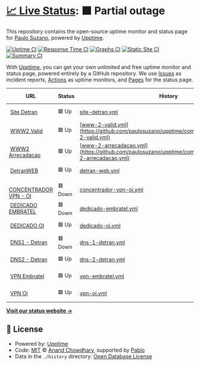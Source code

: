 # [📈 Live Status](https://paulosuzano.github.io/upptime): <!--live status--> **🟧 Partial outage**

This repository contains the open-source uptime monitor and status page for [Paulo Suzano](https://paulosuzano.github.io/upptime), powered by [Upptime](https://github.com/upptime/upptime).

[![Uptime CI](https://github.com/paulosuzano/upptime/workflows/Uptime%20CI/badge.svg)](https://github.com/paulosuzano/upptime/actions?query=workflow%3A%22Uptime+CI%22)
[![Response Time CI](https://github.com/paulosuzano/upptime/workflows/Response%20Time%20CI/badge.svg)](https://github.com/paulosuzano/upptime/actions?query=workflow%3A%22Response+Time+CI%22)
[![Graphs CI](https://github.com/paulosuzano/upptime/workflows/Graphs%20CI/badge.svg)](https://github.com/paulosuzano/upptime/actions?query=workflow%3A%22Graphs+CI%22)
[![Static Site CI](https://github.com/paulosuzano/upptime/workflows/Static%20Site%20CI/badge.svg)](https://github.com/paulosuzano/upptime/actions?query=workflow%3A%22Static+Site+CI%22)
[![Summary CI](https://github.com/paulosuzano/upptime/workflows/Summary%20CI/badge.svg)](https://github.com/paulosuzano/upptime/actions?query=workflow%3A%22Summary+CI%22)

With [Upptime](https://upptime.js.org), you can get your own unlimited and free uptime monitor and status page, powered entirely by a GitHub repository. We use [Issues](https://github.com/paulosuzano/upptime/issues) as incident reports, [Actions](https://github.com/paulosuzano/upptime/actions) as uptime monitors, and [Pages](https://paulosuzano.github.io/upptime) for the status page.

<!--start: status pages-->
<!-- This summary is generated by Upptime (https://github.com/upptime/upptime) -->
<!-- Do not edit this manually, your changes will be overwritten -->
<!-- prettier-ignore -->
| URL | Status | History | Response Time | Uptime |
| --- | ------ | ------- | ------------- | ------ |
| <img alt="" src="https://icons.duckduckgo.com/ip3/www.detran.ms.gov.br.ico" height="13"> [Site Detran](https://www.detran.ms.gov.br) | 🟩 Up | [site-detran.yml](https://github.com/paulosuzano/upptime/commits/HEAD/history/site-detran.yml) | <details><summary><img alt="Response time graph" src="./graphs/site-detran/response-time-week.png" height="20"> 2319ms</summary><br><a href="https://paulosuzano.github.io/upptime/history/site-detran"><img alt="Response time 2410" src="https://img.shields.io/endpoint?url=https%3A%2F%2Fraw.githubusercontent.com%2Fpaulosuzano%2Fupptime%2FHEAD%2Fapi%2Fsite-detran%2Fresponse-time.json"></a><br><a href="https://paulosuzano.github.io/upptime/history/site-detran"><img alt="24-hour response time 2436" src="https://img.shields.io/endpoint?url=https%3A%2F%2Fraw.githubusercontent.com%2Fpaulosuzano%2Fupptime%2FHEAD%2Fapi%2Fsite-detran%2Fresponse-time-day.json"></a><br><a href="https://paulosuzano.github.io/upptime/history/site-detran"><img alt="7-day response time 2319" src="https://img.shields.io/endpoint?url=https%3A%2F%2Fraw.githubusercontent.com%2Fpaulosuzano%2Fupptime%2FHEAD%2Fapi%2Fsite-detran%2Fresponse-time-week.json"></a><br><a href="https://paulosuzano.github.io/upptime/history/site-detran"><img alt="30-day response time 2815" src="https://img.shields.io/endpoint?url=https%3A%2F%2Fraw.githubusercontent.com%2Fpaulosuzano%2Fupptime%2FHEAD%2Fapi%2Fsite-detran%2Fresponse-time-month.json"></a><br><a href="https://paulosuzano.github.io/upptime/history/site-detran"><img alt="1-year response time 2410" src="https://img.shields.io/endpoint?url=https%3A%2F%2Fraw.githubusercontent.com%2Fpaulosuzano%2Fupptime%2FHEAD%2Fapi%2Fsite-detran%2Fresponse-time-year.json"></a></details> | <details><summary><a href="https://paulosuzano.github.io/upptime/history/site-detran">100.00%</a></summary><a href="https://paulosuzano.github.io/upptime/history/site-detran"><img alt="All-time uptime 99.60%" src="https://img.shields.io/endpoint?url=https%3A%2F%2Fraw.githubusercontent.com%2Fpaulosuzano%2Fupptime%2FHEAD%2Fapi%2Fsite-detran%2Fuptime.json"></a><br><a href="https://paulosuzano.github.io/upptime/history/site-detran"><img alt="24-hour uptime 100.00%" src="https://img.shields.io/endpoint?url=https%3A%2F%2Fraw.githubusercontent.com%2Fpaulosuzano%2Fupptime%2FHEAD%2Fapi%2Fsite-detran%2Fuptime-day.json"></a><br><a href="https://paulosuzano.github.io/upptime/history/site-detran"><img alt="7-day uptime 100.00%" src="https://img.shields.io/endpoint?url=https%3A%2F%2Fraw.githubusercontent.com%2Fpaulosuzano%2Fupptime%2FHEAD%2Fapi%2Fsite-detran%2Fuptime-week.json"></a><br><a href="https://paulosuzano.github.io/upptime/history/site-detran"><img alt="30-day uptime 100.00%" src="https://img.shields.io/endpoint?url=https%3A%2F%2Fraw.githubusercontent.com%2Fpaulosuzano%2Fupptime%2FHEAD%2Fapi%2Fsite-detran%2Fuptime-month.json"></a><br><a href="https://paulosuzano.github.io/upptime/history/site-detran"><img alt="1-year uptime 99.60%" src="https://img.shields.io/endpoint?url=https%3A%2F%2Fraw.githubusercontent.com%2Fpaulosuzano%2Fupptime%2FHEAD%2Fapi%2Fsite-detran%2Fuptime-year.json"></a></details>
| <img alt="" src="https://icons.duckduckgo.com/ip3/www2.detran.ms.gov.br.ico" height="13"> [WWW2 Valid](https://www2.detran.ms.gov.br/detranet/valid/indexx.asp) | 🟩 Up | [www-2-valid.yml](https://github.com/paulosuzano/upptime/commits/HEAD/history/www-2-valid.yml) | <details><summary><img alt="Response time graph" src="./graphs/www-2-valid/response-time-week.png" height="20"> 1237ms</summary><br><a href="https://paulosuzano.github.io/upptime/history/www-2-valid"><img alt="Response time 1356" src="https://img.shields.io/endpoint?url=https%3A%2F%2Fraw.githubusercontent.com%2Fpaulosuzano%2Fupptime%2FHEAD%2Fapi%2Fwww-2-valid%2Fresponse-time.json"></a><br><a href="https://paulosuzano.github.io/upptime/history/www-2-valid"><img alt="24-hour response time 1406" src="https://img.shields.io/endpoint?url=https%3A%2F%2Fraw.githubusercontent.com%2Fpaulosuzano%2Fupptime%2FHEAD%2Fapi%2Fwww-2-valid%2Fresponse-time-day.json"></a><br><a href="https://paulosuzano.github.io/upptime/history/www-2-valid"><img alt="7-day response time 1237" src="https://img.shields.io/endpoint?url=https%3A%2F%2Fraw.githubusercontent.com%2Fpaulosuzano%2Fupptime%2FHEAD%2Fapi%2Fwww-2-valid%2Fresponse-time-week.json"></a><br><a href="https://paulosuzano.github.io/upptime/history/www-2-valid"><img alt="30-day response time 1263" src="https://img.shields.io/endpoint?url=https%3A%2F%2Fraw.githubusercontent.com%2Fpaulosuzano%2Fupptime%2FHEAD%2Fapi%2Fwww-2-valid%2Fresponse-time-month.json"></a><br><a href="https://paulosuzano.github.io/upptime/history/www-2-valid"><img alt="1-year response time 1356" src="https://img.shields.io/endpoint?url=https%3A%2F%2Fraw.githubusercontent.com%2Fpaulosuzano%2Fupptime%2FHEAD%2Fapi%2Fwww-2-valid%2Fresponse-time-year.json"></a></details> | <details><summary><a href="https://paulosuzano.github.io/upptime/history/www-2-valid">99.82%</a></summary><a href="https://paulosuzano.github.io/upptime/history/www-2-valid"><img alt="All-time uptime 99.65%" src="https://img.shields.io/endpoint?url=https%3A%2F%2Fraw.githubusercontent.com%2Fpaulosuzano%2Fupptime%2FHEAD%2Fapi%2Fwww-2-valid%2Fuptime.json"></a><br><a href="https://paulosuzano.github.io/upptime/history/www-2-valid"><img alt="24-hour uptime 100.00%" src="https://img.shields.io/endpoint?url=https%3A%2F%2Fraw.githubusercontent.com%2Fpaulosuzano%2Fupptime%2FHEAD%2Fapi%2Fwww-2-valid%2Fuptime-day.json"></a><br><a href="https://paulosuzano.github.io/upptime/history/www-2-valid"><img alt="7-day uptime 99.82%" src="https://img.shields.io/endpoint?url=https%3A%2F%2Fraw.githubusercontent.com%2Fpaulosuzano%2Fupptime%2FHEAD%2Fapi%2Fwww-2-valid%2Fuptime-week.json"></a><br><a href="https://paulosuzano.github.io/upptime/history/www-2-valid"><img alt="30-day uptime 99.96%" src="https://img.shields.io/endpoint?url=https%3A%2F%2Fraw.githubusercontent.com%2Fpaulosuzano%2Fupptime%2FHEAD%2Fapi%2Fwww-2-valid%2Fuptime-month.json"></a><br><a href="https://paulosuzano.github.io/upptime/history/www-2-valid"><img alt="1-year uptime 99.65%" src="https://img.shields.io/endpoint?url=https%3A%2F%2Fraw.githubusercontent.com%2Fpaulosuzano%2Fupptime%2FHEAD%2Fapi%2Fwww-2-valid%2Fuptime-year.json"></a></details>
| <img alt="" src="https://icons.duckduckgo.com/ip3/ws-bb.detran.ms.gov.br.ico" height="13"> [WWW2 Arrecadacao](https://ws-bb.detran.ms.gov.br/ws/ArrecadacaoService?wsdl) | 🟩 Up | [www-2-arrecadacao.yml](https://github.com/paulosuzano/upptime/commits/HEAD/history/www-2-arrecadacao.yml) | <details><summary><img alt="Response time graph" src="./graphs/www-2-arrecadacao/response-time-week.png" height="20"> 1589ms</summary><br><a href="https://paulosuzano.github.io/upptime/history/www-2-arrecadacao"><img alt="Response time 1887" src="https://img.shields.io/endpoint?url=https%3A%2F%2Fraw.githubusercontent.com%2Fpaulosuzano%2Fupptime%2FHEAD%2Fapi%2Fwww-2-arrecadacao%2Fresponse-time.json"></a><br><a href="https://paulosuzano.github.io/upptime/history/www-2-arrecadacao"><img alt="24-hour response time 1656" src="https://img.shields.io/endpoint?url=https%3A%2F%2Fraw.githubusercontent.com%2Fpaulosuzano%2Fupptime%2FHEAD%2Fapi%2Fwww-2-arrecadacao%2Fresponse-time-day.json"></a><br><a href="https://paulosuzano.github.io/upptime/history/www-2-arrecadacao"><img alt="7-day response time 1589" src="https://img.shields.io/endpoint?url=https%3A%2F%2Fraw.githubusercontent.com%2Fpaulosuzano%2Fupptime%2FHEAD%2Fapi%2Fwww-2-arrecadacao%2Fresponse-time-week.json"></a><br><a href="https://paulosuzano.github.io/upptime/history/www-2-arrecadacao"><img alt="30-day response time 1566" src="https://img.shields.io/endpoint?url=https%3A%2F%2Fraw.githubusercontent.com%2Fpaulosuzano%2Fupptime%2FHEAD%2Fapi%2Fwww-2-arrecadacao%2Fresponse-time-month.json"></a><br><a href="https://paulosuzano.github.io/upptime/history/www-2-arrecadacao"><img alt="1-year response time 1887" src="https://img.shields.io/endpoint?url=https%3A%2F%2Fraw.githubusercontent.com%2Fpaulosuzano%2Fupptime%2FHEAD%2Fapi%2Fwww-2-arrecadacao%2Fresponse-time-year.json"></a></details> | <details><summary><a href="https://paulosuzano.github.io/upptime/history/www-2-arrecadacao">99.82%</a></summary><a href="https://paulosuzano.github.io/upptime/history/www-2-arrecadacao"><img alt="All-time uptime 99.52%" src="https://img.shields.io/endpoint?url=https%3A%2F%2Fraw.githubusercontent.com%2Fpaulosuzano%2Fupptime%2FHEAD%2Fapi%2Fwww-2-arrecadacao%2Fuptime.json"></a><br><a href="https://paulosuzano.github.io/upptime/history/www-2-arrecadacao"><img alt="24-hour uptime 100.00%" src="https://img.shields.io/endpoint?url=https%3A%2F%2Fraw.githubusercontent.com%2Fpaulosuzano%2Fupptime%2FHEAD%2Fapi%2Fwww-2-arrecadacao%2Fuptime-day.json"></a><br><a href="https://paulosuzano.github.io/upptime/history/www-2-arrecadacao"><img alt="7-day uptime 99.82%" src="https://img.shields.io/endpoint?url=https%3A%2F%2Fraw.githubusercontent.com%2Fpaulosuzano%2Fupptime%2FHEAD%2Fapi%2Fwww-2-arrecadacao%2Fuptime-week.json"></a><br><a href="https://paulosuzano.github.io/upptime/history/www-2-arrecadacao"><img alt="30-day uptime 99.96%" src="https://img.shields.io/endpoint?url=https%3A%2F%2Fraw.githubusercontent.com%2Fpaulosuzano%2Fupptime%2FHEAD%2Fapi%2Fwww-2-arrecadacao%2Fuptime-month.json"></a><br><a href="https://paulosuzano.github.io/upptime/history/www-2-arrecadacao"><img alt="1-year uptime 99.52%" src="https://img.shields.io/endpoint?url=https%3A%2F%2Fraw.githubusercontent.com%2Fpaulosuzano%2Fupptime%2FHEAD%2Fapi%2Fwww-2-arrecadacao%2Fuptime-year.json"></a></details>
| <img alt="" src="https://icons.duckduckgo.com/ip3/web.detran.ms.gov.br.ico" height="13"> [DetranWEB](https://web.detran.ms.gov.br/detran/validartokenacesso?uid=123456) | 🟩 Up | [detran-web.yml](https://github.com/paulosuzano/upptime/commits/HEAD/history/detran-web.yml) | <details><summary><img alt="Response time graph" src="./graphs/detran-web/response-time-week.png" height="20"> 1543ms</summary><br><a href="https://paulosuzano.github.io/upptime/history/detran-web"><img alt="Response time 1357" src="https://img.shields.io/endpoint?url=https%3A%2F%2Fraw.githubusercontent.com%2Fpaulosuzano%2Fupptime%2FHEAD%2Fapi%2Fdetran-web%2Fresponse-time.json"></a><br><a href="https://paulosuzano.github.io/upptime/history/detran-web"><img alt="24-hour response time 1249" src="https://img.shields.io/endpoint?url=https%3A%2F%2Fraw.githubusercontent.com%2Fpaulosuzano%2Fupptime%2FHEAD%2Fapi%2Fdetran-web%2Fresponse-time-day.json"></a><br><a href="https://paulosuzano.github.io/upptime/history/detran-web"><img alt="7-day response time 1543" src="https://img.shields.io/endpoint?url=https%3A%2F%2Fraw.githubusercontent.com%2Fpaulosuzano%2Fupptime%2FHEAD%2Fapi%2Fdetran-web%2Fresponse-time-week.json"></a><br><a href="https://paulosuzano.github.io/upptime/history/detran-web"><img alt="30-day response time 1501" src="https://img.shields.io/endpoint?url=https%3A%2F%2Fraw.githubusercontent.com%2Fpaulosuzano%2Fupptime%2FHEAD%2Fapi%2Fdetran-web%2Fresponse-time-month.json"></a><br><a href="https://paulosuzano.github.io/upptime/history/detran-web"><img alt="1-year response time 1357" src="https://img.shields.io/endpoint?url=https%3A%2F%2Fraw.githubusercontent.com%2Fpaulosuzano%2Fupptime%2FHEAD%2Fapi%2Fdetran-web%2Fresponse-time-year.json"></a></details> | <details><summary><a href="https://paulosuzano.github.io/upptime/history/detran-web">99.85%</a></summary><a href="https://paulosuzano.github.io/upptime/history/detran-web"><img alt="All-time uptime 99.50%" src="https://img.shields.io/endpoint?url=https%3A%2F%2Fraw.githubusercontent.com%2Fpaulosuzano%2Fupptime%2FHEAD%2Fapi%2Fdetran-web%2Fuptime.json"></a><br><a href="https://paulosuzano.github.io/upptime/history/detran-web"><img alt="24-hour uptime 98.92%" src="https://img.shields.io/endpoint?url=https%3A%2F%2Fraw.githubusercontent.com%2Fpaulosuzano%2Fupptime%2FHEAD%2Fapi%2Fdetran-web%2Fuptime-day.json"></a><br><a href="https://paulosuzano.github.io/upptime/history/detran-web"><img alt="7-day uptime 99.85%" src="https://img.shields.io/endpoint?url=https%3A%2F%2Fraw.githubusercontent.com%2Fpaulosuzano%2Fupptime%2FHEAD%2Fapi%2Fdetran-web%2Fuptime-week.json"></a><br><a href="https://paulosuzano.github.io/upptime/history/detran-web"><img alt="30-day uptime 99.62%" src="https://img.shields.io/endpoint?url=https%3A%2F%2Fraw.githubusercontent.com%2Fpaulosuzano%2Fupptime%2FHEAD%2Fapi%2Fdetran-web%2Fuptime-month.json"></a><br><a href="https://paulosuzano.github.io/upptime/history/detran-web"><img alt="1-year uptime 99.50%" src="https://img.shields.io/endpoint?url=https%3A%2F%2Fraw.githubusercontent.com%2Fpaulosuzano%2Fupptime%2FHEAD%2Fapi%2Fdetran-web%2Fuptime-year.json"></a></details>
| <img alt="" src="https://icons.duckduckgo.com/ip3/null.ico" height="13"> [CONCENTRADOR VPN - OI](189.11.240.74) | 🟥 Down | [concentrador-vpn-oi.yml](https://github.com/paulosuzano/upptime/commits/HEAD/history/concentrador-vpn-oi.yml) | <details><summary><img alt="Response time graph" src="./graphs/concentrador-vpn-oi/response-time-week.png" height="20"> 0ms</summary><br><a href="https://paulosuzano.github.io/upptime/history/concentrador-vpn-oi"><img alt="Response time 0" src="https://img.shields.io/endpoint?url=https%3A%2F%2Fraw.githubusercontent.com%2Fpaulosuzano%2Fupptime%2FHEAD%2Fapi%2Fconcentrador-vpn-oi%2Fresponse-time.json"></a><br><a href="https://paulosuzano.github.io/upptime/history/concentrador-vpn-oi"><img alt="24-hour response time 0" src="https://img.shields.io/endpoint?url=https%3A%2F%2Fraw.githubusercontent.com%2Fpaulosuzano%2Fupptime%2FHEAD%2Fapi%2Fconcentrador-vpn-oi%2Fresponse-time-day.json"></a><br><a href="https://paulosuzano.github.io/upptime/history/concentrador-vpn-oi"><img alt="7-day response time 0" src="https://img.shields.io/endpoint?url=https%3A%2F%2Fraw.githubusercontent.com%2Fpaulosuzano%2Fupptime%2FHEAD%2Fapi%2Fconcentrador-vpn-oi%2Fresponse-time-week.json"></a><br><a href="https://paulosuzano.github.io/upptime/history/concentrador-vpn-oi"><img alt="30-day response time 0" src="https://img.shields.io/endpoint?url=https%3A%2F%2Fraw.githubusercontent.com%2Fpaulosuzano%2Fupptime%2FHEAD%2Fapi%2Fconcentrador-vpn-oi%2Fresponse-time-month.json"></a><br><a href="https://paulosuzano.github.io/upptime/history/concentrador-vpn-oi"><img alt="1-year response time 0" src="https://img.shields.io/endpoint?url=https%3A%2F%2Fraw.githubusercontent.com%2Fpaulosuzano%2Fupptime%2FHEAD%2Fapi%2Fconcentrador-vpn-oi%2Fresponse-time-year.json"></a></details> | <details><summary><a href="https://paulosuzano.github.io/upptime/history/concentrador-vpn-oi">0.00%</a></summary><a href="https://paulosuzano.github.io/upptime/history/concentrador-vpn-oi"><img alt="All-time uptime 0.00%" src="https://img.shields.io/endpoint?url=https%3A%2F%2Fraw.githubusercontent.com%2Fpaulosuzano%2Fupptime%2FHEAD%2Fapi%2Fconcentrador-vpn-oi%2Fuptime.json"></a><br><a href="https://paulosuzano.github.io/upptime/history/concentrador-vpn-oi"><img alt="24-hour uptime 0.00%" src="https://img.shields.io/endpoint?url=https%3A%2F%2Fraw.githubusercontent.com%2Fpaulosuzano%2Fupptime%2FHEAD%2Fapi%2Fconcentrador-vpn-oi%2Fuptime-day.json"></a><br><a href="https://paulosuzano.github.io/upptime/history/concentrador-vpn-oi"><img alt="7-day uptime 0.00%" src="https://img.shields.io/endpoint?url=https%3A%2F%2Fraw.githubusercontent.com%2Fpaulosuzano%2Fupptime%2FHEAD%2Fapi%2Fconcentrador-vpn-oi%2Fuptime-week.json"></a><br><a href="https://paulosuzano.github.io/upptime/history/concentrador-vpn-oi"><img alt="30-day uptime 1.38%" src="https://img.shields.io/endpoint?url=https%3A%2F%2Fraw.githubusercontent.com%2Fpaulosuzano%2Fupptime%2FHEAD%2Fapi%2Fconcentrador-vpn-oi%2Fuptime-month.json"></a><br><a href="https://paulosuzano.github.io/upptime/history/concentrador-vpn-oi"><img alt="1-year uptime 0.00%" src="https://img.shields.io/endpoint?url=https%3A%2F%2Fraw.githubusercontent.com%2Fpaulosuzano%2Fupptime%2FHEAD%2Fapi%2Fconcentrador-vpn-oi%2Fuptime-year.json"></a></details>
| <img alt="" src="https://icons.duckduckgo.com/ip3/null.ico" height="13"> [DEDICADO EMBRATEL](189.86.4.49) | 🟥 Down | [dedicado-embratel.yml](https://github.com/paulosuzano/upptime/commits/HEAD/history/dedicado-embratel.yml) | <details><summary><img alt="Response time graph" src="./graphs/dedicado-embratel/response-time-week.png" height="20"> 0ms</summary><br><a href="https://paulosuzano.github.io/upptime/history/dedicado-embratel"><img alt="Response time 0" src="https://img.shields.io/endpoint?url=https%3A%2F%2Fraw.githubusercontent.com%2Fpaulosuzano%2Fupptime%2FHEAD%2Fapi%2Fdedicado-embratel%2Fresponse-time.json"></a><br><a href="https://paulosuzano.github.io/upptime/history/dedicado-embratel"><img alt="24-hour response time 0" src="https://img.shields.io/endpoint?url=https%3A%2F%2Fraw.githubusercontent.com%2Fpaulosuzano%2Fupptime%2FHEAD%2Fapi%2Fdedicado-embratel%2Fresponse-time-day.json"></a><br><a href="https://paulosuzano.github.io/upptime/history/dedicado-embratel"><img alt="7-day response time 0" src="https://img.shields.io/endpoint?url=https%3A%2F%2Fraw.githubusercontent.com%2Fpaulosuzano%2Fupptime%2FHEAD%2Fapi%2Fdedicado-embratel%2Fresponse-time-week.json"></a><br><a href="https://paulosuzano.github.io/upptime/history/dedicado-embratel"><img alt="30-day response time 0" src="https://img.shields.io/endpoint?url=https%3A%2F%2Fraw.githubusercontent.com%2Fpaulosuzano%2Fupptime%2FHEAD%2Fapi%2Fdedicado-embratel%2Fresponse-time-month.json"></a><br><a href="https://paulosuzano.github.io/upptime/history/dedicado-embratel"><img alt="1-year response time 0" src="https://img.shields.io/endpoint?url=https%3A%2F%2Fraw.githubusercontent.com%2Fpaulosuzano%2Fupptime%2FHEAD%2Fapi%2Fdedicado-embratel%2Fresponse-time-year.json"></a></details> | <details><summary><a href="https://paulosuzano.github.io/upptime/history/dedicado-embratel">0.00%</a></summary><a href="https://paulosuzano.github.io/upptime/history/dedicado-embratel"><img alt="All-time uptime 0.00%" src="https://img.shields.io/endpoint?url=https%3A%2F%2Fraw.githubusercontent.com%2Fpaulosuzano%2Fupptime%2FHEAD%2Fapi%2Fdedicado-embratel%2Fuptime.json"></a><br><a href="https://paulosuzano.github.io/upptime/history/dedicado-embratel"><img alt="24-hour uptime 0.00%" src="https://img.shields.io/endpoint?url=https%3A%2F%2Fraw.githubusercontent.com%2Fpaulosuzano%2Fupptime%2FHEAD%2Fapi%2Fdedicado-embratel%2Fuptime-day.json"></a><br><a href="https://paulosuzano.github.io/upptime/history/dedicado-embratel"><img alt="7-day uptime 0.00%" src="https://img.shields.io/endpoint?url=https%3A%2F%2Fraw.githubusercontent.com%2Fpaulosuzano%2Fupptime%2FHEAD%2Fapi%2Fdedicado-embratel%2Fuptime-week.json"></a><br><a href="https://paulosuzano.github.io/upptime/history/dedicado-embratel"><img alt="30-day uptime 1.38%" src="https://img.shields.io/endpoint?url=https%3A%2F%2Fraw.githubusercontent.com%2Fpaulosuzano%2Fupptime%2FHEAD%2Fapi%2Fdedicado-embratel%2Fuptime-month.json"></a><br><a href="https://paulosuzano.github.io/upptime/history/dedicado-embratel"><img alt="1-year uptime 0.00%" src="https://img.shields.io/endpoint?url=https%3A%2F%2Fraw.githubusercontent.com%2Fpaulosuzano%2Fupptime%2FHEAD%2Fapi%2Fdedicado-embratel%2Fuptime-year.json"></a></details>
| <img alt="" src="https://icons.duckduckgo.com/ip3/null.ico" height="13"> [DEDICADO OI](200.199.218.129) | 🟩 Up | [dedicado-oi.yml](https://github.com/paulosuzano/upptime/commits/HEAD/history/dedicado-oi.yml) | <details><summary><img alt="Response time graph" src="./graphs/dedicado-oi/response-time-week.png" height="20"> 176ms</summary><br><a href="https://paulosuzano.github.io/upptime/history/dedicado-oi"><img alt="Response time 172" src="https://img.shields.io/endpoint?url=https%3A%2F%2Fraw.githubusercontent.com%2Fpaulosuzano%2Fupptime%2FHEAD%2Fapi%2Fdedicado-oi%2Fresponse-time.json"></a><br><a href="https://paulosuzano.github.io/upptime/history/dedicado-oi"><img alt="24-hour response time 202" src="https://img.shields.io/endpoint?url=https%3A%2F%2Fraw.githubusercontent.com%2Fpaulosuzano%2Fupptime%2FHEAD%2Fapi%2Fdedicado-oi%2Fresponse-time-day.json"></a><br><a href="https://paulosuzano.github.io/upptime/history/dedicado-oi"><img alt="7-day response time 176" src="https://img.shields.io/endpoint?url=https%3A%2F%2Fraw.githubusercontent.com%2Fpaulosuzano%2Fupptime%2FHEAD%2Fapi%2Fdedicado-oi%2Fresponse-time-week.json"></a><br><a href="https://paulosuzano.github.io/upptime/history/dedicado-oi"><img alt="30-day response time 173" src="https://img.shields.io/endpoint?url=https%3A%2F%2Fraw.githubusercontent.com%2Fpaulosuzano%2Fupptime%2FHEAD%2Fapi%2Fdedicado-oi%2Fresponse-time-month.json"></a><br><a href="https://paulosuzano.github.io/upptime/history/dedicado-oi"><img alt="1-year response time 172" src="https://img.shields.io/endpoint?url=https%3A%2F%2Fraw.githubusercontent.com%2Fpaulosuzano%2Fupptime%2FHEAD%2Fapi%2Fdedicado-oi%2Fresponse-time-year.json"></a></details> | <details><summary><a href="https://paulosuzano.github.io/upptime/history/dedicado-oi">100.00%</a></summary><a href="https://paulosuzano.github.io/upptime/history/dedicado-oi"><img alt="All-time uptime 99.14%" src="https://img.shields.io/endpoint?url=https%3A%2F%2Fraw.githubusercontent.com%2Fpaulosuzano%2Fupptime%2FHEAD%2Fapi%2Fdedicado-oi%2Fuptime.json"></a><br><a href="https://paulosuzano.github.io/upptime/history/dedicado-oi"><img alt="24-hour uptime 100.00%" src="https://img.shields.io/endpoint?url=https%3A%2F%2Fraw.githubusercontent.com%2Fpaulosuzano%2Fupptime%2FHEAD%2Fapi%2Fdedicado-oi%2Fuptime-day.json"></a><br><a href="https://paulosuzano.github.io/upptime/history/dedicado-oi"><img alt="7-day uptime 100.00%" src="https://img.shields.io/endpoint?url=https%3A%2F%2Fraw.githubusercontent.com%2Fpaulosuzano%2Fupptime%2FHEAD%2Fapi%2Fdedicado-oi%2Fuptime-week.json"></a><br><a href="https://paulosuzano.github.io/upptime/history/dedicado-oi"><img alt="30-day uptime 100.00%" src="https://img.shields.io/endpoint?url=https%3A%2F%2Fraw.githubusercontent.com%2Fpaulosuzano%2Fupptime%2FHEAD%2Fapi%2Fdedicado-oi%2Fuptime-month.json"></a><br><a href="https://paulosuzano.github.io/upptime/history/dedicado-oi"><img alt="1-year uptime 99.14%" src="https://img.shields.io/endpoint?url=https%3A%2F%2Fraw.githubusercontent.com%2Fpaulosuzano%2Fupptime%2FHEAD%2Fapi%2Fdedicado-oi%2Fuptime-year.json"></a></details>
| <img alt="" src="https://icons.duckduckgo.com/ip3/null.ico" height="13"> [DNS1 - Detran](ns1.detran.ms.gov.br) | 🟥 Down | [dns-1-detran.yml](https://github.com/paulosuzano/upptime/commits/HEAD/history/dns-1-detran.yml) | <details><summary><img alt="Response time graph" src="./graphs/dns-1-detran/response-time-week.png" height="20"> 181ms</summary><br><a href="https://paulosuzano.github.io/upptime/history/dns-1-detran"><img alt="Response time 175" src="https://img.shields.io/endpoint?url=https%3A%2F%2Fraw.githubusercontent.com%2Fpaulosuzano%2Fupptime%2FHEAD%2Fapi%2Fdns-1-detran%2Fresponse-time.json"></a><br><a href="https://paulosuzano.github.io/upptime/history/dns-1-detran"><img alt="24-hour response time 186" src="https://img.shields.io/endpoint?url=https%3A%2F%2Fraw.githubusercontent.com%2Fpaulosuzano%2Fupptime%2FHEAD%2Fapi%2Fdns-1-detran%2Fresponse-time-day.json"></a><br><a href="https://paulosuzano.github.io/upptime/history/dns-1-detran"><img alt="7-day response time 181" src="https://img.shields.io/endpoint?url=https%3A%2F%2Fraw.githubusercontent.com%2Fpaulosuzano%2Fupptime%2FHEAD%2Fapi%2Fdns-1-detran%2Fresponse-time-week.json"></a><br><a href="https://paulosuzano.github.io/upptime/history/dns-1-detran"><img alt="30-day response time 184" src="https://img.shields.io/endpoint?url=https%3A%2F%2Fraw.githubusercontent.com%2Fpaulosuzano%2Fupptime%2FHEAD%2Fapi%2Fdns-1-detran%2Fresponse-time-month.json"></a><br><a href="https://paulosuzano.github.io/upptime/history/dns-1-detran"><img alt="1-year response time 175" src="https://img.shields.io/endpoint?url=https%3A%2F%2Fraw.githubusercontent.com%2Fpaulosuzano%2Fupptime%2FHEAD%2Fapi%2Fdns-1-detran%2Fresponse-time-year.json"></a></details> | <details><summary><a href="https://paulosuzano.github.io/upptime/history/dns-1-detran">99.67%</a></summary><a href="https://paulosuzano.github.io/upptime/history/dns-1-detran"><img alt="All-time uptime 98.76%" src="https://img.shields.io/endpoint?url=https%3A%2F%2Fraw.githubusercontent.com%2Fpaulosuzano%2Fupptime%2FHEAD%2Fapi%2Fdns-1-detran%2Fuptime.json"></a><br><a href="https://paulosuzano.github.io/upptime/history/dns-1-detran"><img alt="24-hour uptime 97.67%" src="https://img.shields.io/endpoint?url=https%3A%2F%2Fraw.githubusercontent.com%2Fpaulosuzano%2Fupptime%2FHEAD%2Fapi%2Fdns-1-detran%2Fuptime-day.json"></a><br><a href="https://paulosuzano.github.io/upptime/history/dns-1-detran"><img alt="7-day uptime 99.67%" src="https://img.shields.io/endpoint?url=https%3A%2F%2Fraw.githubusercontent.com%2Fpaulosuzano%2Fupptime%2FHEAD%2Fapi%2Fdns-1-detran%2Fuptime-week.json"></a><br><a href="https://paulosuzano.github.io/upptime/history/dns-1-detran"><img alt="30-day uptime 99.77%" src="https://img.shields.io/endpoint?url=https%3A%2F%2Fraw.githubusercontent.com%2Fpaulosuzano%2Fupptime%2FHEAD%2Fapi%2Fdns-1-detran%2Fuptime-month.json"></a><br><a href="https://paulosuzano.github.io/upptime/history/dns-1-detran"><img alt="1-year uptime 98.76%" src="https://img.shields.io/endpoint?url=https%3A%2F%2Fraw.githubusercontent.com%2Fpaulosuzano%2Fupptime%2FHEAD%2Fapi%2Fdns-1-detran%2Fuptime-year.json"></a></details>
| <img alt="" src="https://icons.duckduckgo.com/ip3/null.ico" height="13"> [DNS2 - Detran](ns2.detran.ms.gov.br) | 🟩 Up | [dns-2-detran.yml](https://github.com/paulosuzano/upptime/commits/HEAD/history/dns-2-detran.yml) | <details><summary><img alt="Response time graph" src="./graphs/dns-2-detran/response-time-week.png" height="20"> 178ms</summary><br><a href="https://paulosuzano.github.io/upptime/history/dns-2-detran"><img alt="Response time 180" src="https://img.shields.io/endpoint?url=https%3A%2F%2Fraw.githubusercontent.com%2Fpaulosuzano%2Fupptime%2FHEAD%2Fapi%2Fdns-2-detran%2Fresponse-time.json"></a><br><a href="https://paulosuzano.github.io/upptime/history/dns-2-detran"><img alt="24-hour response time 203" src="https://img.shields.io/endpoint?url=https%3A%2F%2Fraw.githubusercontent.com%2Fpaulosuzano%2Fupptime%2FHEAD%2Fapi%2Fdns-2-detran%2Fresponse-time-day.json"></a><br><a href="https://paulosuzano.github.io/upptime/history/dns-2-detran"><img alt="7-day response time 178" src="https://img.shields.io/endpoint?url=https%3A%2F%2Fraw.githubusercontent.com%2Fpaulosuzano%2Fupptime%2FHEAD%2Fapi%2Fdns-2-detran%2Fresponse-time-week.json"></a><br><a href="https://paulosuzano.github.io/upptime/history/dns-2-detran"><img alt="30-day response time 183" src="https://img.shields.io/endpoint?url=https%3A%2F%2Fraw.githubusercontent.com%2Fpaulosuzano%2Fupptime%2FHEAD%2Fapi%2Fdns-2-detran%2Fresponse-time-month.json"></a><br><a href="https://paulosuzano.github.io/upptime/history/dns-2-detran"><img alt="1-year response time 180" src="https://img.shields.io/endpoint?url=https%3A%2F%2Fraw.githubusercontent.com%2Fpaulosuzano%2Fupptime%2FHEAD%2Fapi%2Fdns-2-detran%2Fresponse-time-year.json"></a></details> | <details><summary><a href="https://paulosuzano.github.io/upptime/history/dns-2-detran">100.00%</a></summary><a href="https://paulosuzano.github.io/upptime/history/dns-2-detran"><img alt="All-time uptime 98.64%" src="https://img.shields.io/endpoint?url=https%3A%2F%2Fraw.githubusercontent.com%2Fpaulosuzano%2Fupptime%2FHEAD%2Fapi%2Fdns-2-detran%2Fuptime.json"></a><br><a href="https://paulosuzano.github.io/upptime/history/dns-2-detran"><img alt="24-hour uptime 100.00%" src="https://img.shields.io/endpoint?url=https%3A%2F%2Fraw.githubusercontent.com%2Fpaulosuzano%2Fupptime%2FHEAD%2Fapi%2Fdns-2-detran%2Fuptime-day.json"></a><br><a href="https://paulosuzano.github.io/upptime/history/dns-2-detran"><img alt="7-day uptime 100.00%" src="https://img.shields.io/endpoint?url=https%3A%2F%2Fraw.githubusercontent.com%2Fpaulosuzano%2Fupptime%2FHEAD%2Fapi%2Fdns-2-detran%2Fuptime-week.json"></a><br><a href="https://paulosuzano.github.io/upptime/history/dns-2-detran"><img alt="30-day uptime 99.68%" src="https://img.shields.io/endpoint?url=https%3A%2F%2Fraw.githubusercontent.com%2Fpaulosuzano%2Fupptime%2FHEAD%2Fapi%2Fdns-2-detran%2Fuptime-month.json"></a><br><a href="https://paulosuzano.github.io/upptime/history/dns-2-detran"><img alt="1-year uptime 98.64%" src="https://img.shields.io/endpoint?url=https%3A%2F%2Fraw.githubusercontent.com%2Fpaulosuzano%2Fupptime%2FHEAD%2Fapi%2Fdns-2-detran%2Fuptime-year.json"></a></details>
| <img alt="" src="https://icons.duckduckgo.com/ip3/null.ico" height="13"> [VPN Embratel](200.183.148.194) | 🟩 Up | [vpn-embratel.yml](https://github.com/paulosuzano/upptime/commits/HEAD/history/vpn-embratel.yml) | <details><summary><img alt="Response time graph" src="./graphs/vpn-embratel/response-time-week.png" height="20"> 711ms</summary><br><a href="https://paulosuzano.github.io/upptime/history/vpn-embratel"><img alt="Response time 711" src="https://img.shields.io/endpoint?url=https%3A%2F%2Fraw.githubusercontent.com%2Fpaulosuzano%2Fupptime%2FHEAD%2Fapi%2Fvpn-embratel%2Fresponse-time.json"></a><br><a href="https://paulosuzano.github.io/upptime/history/vpn-embratel"><img alt="24-hour response time 203" src="https://img.shields.io/endpoint?url=https%3A%2F%2Fraw.githubusercontent.com%2Fpaulosuzano%2Fupptime%2FHEAD%2Fapi%2Fvpn-embratel%2Fresponse-time-day.json"></a><br><a href="https://paulosuzano.github.io/upptime/history/vpn-embratel"><img alt="7-day response time 711" src="https://img.shields.io/endpoint?url=https%3A%2F%2Fraw.githubusercontent.com%2Fpaulosuzano%2Fupptime%2FHEAD%2Fapi%2Fvpn-embratel%2Fresponse-time-week.json"></a><br><a href="https://paulosuzano.github.io/upptime/history/vpn-embratel"><img alt="30-day response time 711" src="https://img.shields.io/endpoint?url=https%3A%2F%2Fraw.githubusercontent.com%2Fpaulosuzano%2Fupptime%2FHEAD%2Fapi%2Fvpn-embratel%2Fresponse-time-month.json"></a><br><a href="https://paulosuzano.github.io/upptime/history/vpn-embratel"><img alt="1-year response time 711" src="https://img.shields.io/endpoint?url=https%3A%2F%2Fraw.githubusercontent.com%2Fpaulosuzano%2Fupptime%2FHEAD%2Fapi%2Fvpn-embratel%2Fresponse-time-year.json"></a></details> | <details><summary><a href="https://paulosuzano.github.io/upptime/history/vpn-embratel">69.61%</a></summary><a href="https://paulosuzano.github.io/upptime/history/vpn-embratel"><img alt="All-time uptime 1.16%" src="https://img.shields.io/endpoint?url=https%3A%2F%2Fraw.githubusercontent.com%2Fpaulosuzano%2Fupptime%2FHEAD%2Fapi%2Fvpn-embratel%2Fuptime.json"></a><br><a href="https://paulosuzano.github.io/upptime/history/vpn-embratel"><img alt="24-hour uptime 100.00%" src="https://img.shields.io/endpoint?url=https%3A%2F%2Fraw.githubusercontent.com%2Fpaulosuzano%2Fupptime%2FHEAD%2Fapi%2Fvpn-embratel%2Fuptime-day.json"></a><br><a href="https://paulosuzano.github.io/upptime/history/vpn-embratel"><img alt="7-day uptime 69.61%" src="https://img.shields.io/endpoint?url=https%3A%2F%2Fraw.githubusercontent.com%2Fpaulosuzano%2Fupptime%2FHEAD%2Fapi%2Fvpn-embratel%2Fuptime-week.json"></a><br><a href="https://paulosuzano.github.io/upptime/history/vpn-embratel"><img alt="30-day uptime 17.40%" src="https://img.shields.io/endpoint?url=https%3A%2F%2Fraw.githubusercontent.com%2Fpaulosuzano%2Fupptime%2FHEAD%2Fapi%2Fvpn-embratel%2Fuptime-month.json"></a><br><a href="https://paulosuzano.github.io/upptime/history/vpn-embratel"><img alt="1-year uptime 1.16%" src="https://img.shields.io/endpoint?url=https%3A%2F%2Fraw.githubusercontent.com%2Fpaulosuzano%2Fupptime%2FHEAD%2Fapi%2Fvpn-embratel%2Fuptime-year.json"></a></details>
| <img alt="" src="https://icons.duckduckgo.com/ip3/null.ico" height="13"> [VPN Oi](200.199.218.188) | 🟩 Up | [vpn-oi.yml](https://github.com/paulosuzano/upptime/commits/HEAD/history/vpn-oi.yml) | <details><summary><img alt="Response time graph" src="./graphs/vpn-oi/response-time-week.png" height="20"> 1471ms</summary><br><a href="https://paulosuzano.github.io/upptime/history/vpn-oi"><img alt="Response time 909" src="https://img.shields.io/endpoint?url=https%3A%2F%2Fraw.githubusercontent.com%2Fpaulosuzano%2Fupptime%2FHEAD%2Fapi%2Fvpn-oi%2Fresponse-time.json"></a><br><a href="https://paulosuzano.github.io/upptime/history/vpn-oi"><img alt="24-hour response time 204" src="https://img.shields.io/endpoint?url=https%3A%2F%2Fraw.githubusercontent.com%2Fpaulosuzano%2Fupptime%2FHEAD%2Fapi%2Fvpn-oi%2Fresponse-time-day.json"></a><br><a href="https://paulosuzano.github.io/upptime/history/vpn-oi"><img alt="7-day response time 1471" src="https://img.shields.io/endpoint?url=https%3A%2F%2Fraw.githubusercontent.com%2Fpaulosuzano%2Fupptime%2FHEAD%2Fapi%2Fvpn-oi%2Fresponse-time-week.json"></a><br><a href="https://paulosuzano.github.io/upptime/history/vpn-oi"><img alt="30-day response time 1471" src="https://img.shields.io/endpoint?url=https%3A%2F%2Fraw.githubusercontent.com%2Fpaulosuzano%2Fupptime%2FHEAD%2Fapi%2Fvpn-oi%2Fresponse-time-month.json"></a><br><a href="https://paulosuzano.github.io/upptime/history/vpn-oi"><img alt="1-year response time 909" src="https://img.shields.io/endpoint?url=https%3A%2F%2Fraw.githubusercontent.com%2Fpaulosuzano%2Fupptime%2FHEAD%2Fapi%2Fvpn-oi%2Fresponse-time-year.json"></a></details> | <details><summary><a href="https://paulosuzano.github.io/upptime/history/vpn-oi">69.60%</a></summary><a href="https://paulosuzano.github.io/upptime/history/vpn-oi"><img alt="All-time uptime 1.17%" src="https://img.shields.io/endpoint?url=https%3A%2F%2Fraw.githubusercontent.com%2Fpaulosuzano%2Fupptime%2FHEAD%2Fapi%2Fvpn-oi%2Fuptime.json"></a><br><a href="https://paulosuzano.github.io/upptime/history/vpn-oi"><img alt="24-hour uptime 100.00%" src="https://img.shields.io/endpoint?url=https%3A%2F%2Fraw.githubusercontent.com%2Fpaulosuzano%2Fupptime%2FHEAD%2Fapi%2Fvpn-oi%2Fuptime-day.json"></a><br><a href="https://paulosuzano.github.io/upptime/history/vpn-oi"><img alt="7-day uptime 69.60%" src="https://img.shields.io/endpoint?url=https%3A%2F%2Fraw.githubusercontent.com%2Fpaulosuzano%2Fupptime%2FHEAD%2Fapi%2Fvpn-oi%2Fuptime-week.json"></a><br><a href="https://paulosuzano.github.io/upptime/history/vpn-oi"><img alt="30-day uptime 17.40%" src="https://img.shields.io/endpoint?url=https%3A%2F%2Fraw.githubusercontent.com%2Fpaulosuzano%2Fupptime%2FHEAD%2Fapi%2Fvpn-oi%2Fuptime-month.json"></a><br><a href="https://paulosuzano.github.io/upptime/history/vpn-oi"><img alt="1-year uptime 1.17%" src="https://img.shields.io/endpoint?url=https%3A%2F%2Fraw.githubusercontent.com%2Fpaulosuzano%2Fupptime%2FHEAD%2Fapi%2Fvpn-oi%2Fuptime-year.json"></a></details>

<!--end: status pages-->

[**Visit our status website →**](https://paulosuzano.github.io/upptime)

## 📄 License

- Powered by: [Upptime](https://github.com/upptime/upptime)
- Code: [MIT](./LICENSE) © [Anand Chowdhary](https://anandchowdhary.com), supported by [Pabio](https://pabio.com)
- Data in the `./history` directory: [Open Database License](https://opendatacommons.org/licenses/odbl/1-0/)
